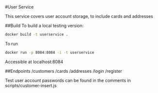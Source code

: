 #User Service

This service covers user account storage, to include cards and addresses

##Build
To build a local testing version:


```bash
docker build -t userservice .

```

To run

```bash
docker run -p 8084:8084 -i -t userservice
```
Accessible at localhost:8084

##Endpoints
/customers
/cards
/addresses
/login
/register

Test user account passwords can be found in the comments in scripts/customer-insert.js
